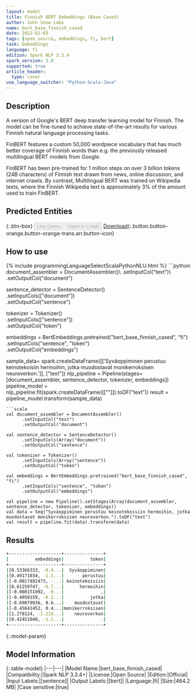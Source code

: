 ```yaml
---
layout: model
title: Finnish BERT Embeddings (Base Cased)
author: John Snow Labs
name: bert_base_finnish_cased
date: 2022-01-03
tags: [open_source, embeddings, fi, bert]
task: Embeddings
language: fi
edition: Spark NLP 3.3.4
spark_version: 3.0
supported: true
article_header:
  type: cover
use_language_switcher: "Python-Scala-Java"
---
```


## Description

A version of Google's BERT deep transfer learning model for Finnish. The model can be fine-tuned to achieve state-of-the-art results for various Finnish natural language processing tasks.

FinBERT features a custom 50,000 wordpiece vocabulary that has much better coverage of Finnish words than e.g. the previously released multilingual BERT models from Google.

FinBERT has been pre-trained for 1 million steps on over 3 billion tokens (24B characters) of Finnish text drawn from news, online discussion, and internet crawls. By contrast, Multilingual BERT was trained on Wikipedia texts, where the Finnish Wikipedia text is approximately 3% of the amount used to train FinBERT.

## Predicted Entities



{:.btn-box}
<button class="button button-orange" disabled>Live Demo</button>
<button class="button button-orange" disabled>Open in Colab</button>
[Download](https://s3.amazonaws.com/auxdata.johnsnowlabs.com/public/models/bert_base_finnish_cased_fi_3.3.4_2.4_1641223279447.zip){:.button.button-orange.button-orange-trans.arr.button-icon}

## How to use



<div class="tabs-box" markdown="1">
{% include programmingLanguageSelectScalaPythonNLU.html %}
```python
document_assembler = DocumentAssembler()\
  .setInputCol("text")\
  .setOutputCol("document")

sentence_detector = SentenceDetector()\
  .setInputCols(["document"])\
  .setOutputCol("sentence")

tokenizer = Tokenizer()\
  .setInputCols(["sentence"])\
  .setOutputCol("token")

embeddings = BertEmbeddings.pretrained("bert_base_finnish_cased", "fi") \
      .setInputCols("sentence", "token") \
      .setOutputCol("embeddings")
      
sample_data= spark.createDataFrame([['Syväoppiminen perustuu keinotekoisiin hermoihin, jotka muodostavat monikerroksisen neuroverkon.']], ["text"])
nlp_pipeline = Pipeline(stages=[document_assembler, sentence_detector, tokenizer, embeddings])
pipeline_model = nlp_pipeline.fit(spark.createDataFrame([[""]]).toDF("text"))
result = pipeline_model.transform(sample_data)
```
```scala
val document_assembler = DocumentAssembler()
      .setInputCol("text")
      .setOutputCol("document")

val sentence_detector = SentenceDetector()
      .setInputCols(Array("document"))
      .setOutputCol("sentence")

val tokenizer = Tokenizer()
      .setInputCols(Array("sentence"))
      .setOutputCol("token")

val embeddings = BertEmbeddings.pretrained("bert_base_finnish_cased", "fi")
      .setInputCols("sentence", "token")
      .setOutputCol("embeddings")

val pipeline = new Pipeline().setStages(Array(document_assembler, sentence_detector, tokenizer, embeddings))
val data = Seq("Syväoppiminen perustuu keinotekoisiin hermoihin, jotka muodostavat monikerroksisen neuroverkon.").toDF("text")
val result = pipeline.fit(data).transform(data)
```
</div>

## Results

```bash
+--------------------+---------------+
|          embeddings|          token|
+--------------------+---------------+
|[0.53366333, -0.4...|  Syväoppiminen|
|[0.49171034, -1.1...|       perustuu|
|[-0.0017492473, -...| keinotekoisiin|
|[0.61259747, -0.7...|      hermoihin|
|[-0.008151092, -0...|              ,|
|[-0.4050159, -0.2...|          jotka|
|[-0.69079936, 0.6...|    muodostavat|
|[-0.45641452, 0.4...|monikerroksisen|
|[1.278124, -1.218...|    neuroverkon|
|[0.42451048, -1.2...|              .|
+--------------------+---------------+
```

{:.model-param}
## Model Information

{:.table-model}
|---|---|
|Model Name:|bert_base_finnish_cased|
|Compatibility:|Spark NLP 3.3.4+|
|License:|Open Source|
|Edition:|Official|
|Input Labels:|[sentence]|
|Output Labels:|[bert]|
|Language:|fi|
|Size:|464.2 MB|
|Case sensitive:|true|
